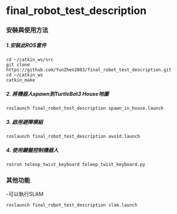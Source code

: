 # final_robot_test_description

### 安裝與使用方法
##### 1.安裝此ROS套件
```
cd ~/catkin_ws/src
git clone https://github.com/YunZhen2003/final_robot_test_description.git
cd ~/catkin_ws
catkin_make
```

##### 2. 將機器人spawn到TurtleBot3 House地圖
```
roslaunch final_robot_test_description spawn_in_house.launch
```

##### 3. 啟用避障模組
```
roslaunch final_robot_test_description avoid.launch
```

##### 4. 使用鍵盤控制機器人
```
rosrun teleop_twist_keyboard teleop_twist_keyboard.py
```

### 其他功能
-可以執行SLAM
```
roslaunch final_robot_test_description slam.launch
```

